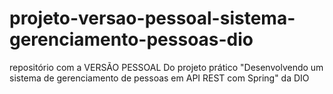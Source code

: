 # projeto-versao-pessoal-sistema-gerenciamento-pessoas-dio
repositório com a VERSÃO PESSOAL Do projeto prático "Desenvolvendo um sistema de gerenciamento de pessoas em API REST com Spring" da DIO
